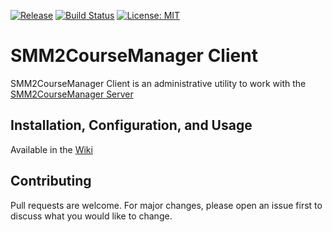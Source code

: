 [![Release](https://img.shields.io/github/release/TunedChaos/smm2coursemanager-client.svg)](https://github.com/TunedChaos/smm2coursemanager-client/releases) [![Build Status](https://travis-ci.org/TunedChaos/smm2coursemanager-client.svg?branch=master)](https://travis-ci.org/TunedChaos/smm2coursemanager-client) [![License: MIT](https://img.shields.io/github/license/tunedchaos/smm2coursemanager-client.svg)](https://github.com/TunedChaos/smm2coursemanager-client/blob/master/LICENSE)
# SMM2CourseManager Client

SMM2CourseManager Client is an administrative utility to work with the [SMM2CourseManager Server](https://github.com/TunedChaos/smm2coursemanager-server)

## Installation, Configuration, and Usage
Available in the [Wiki](https://github.com/TunedChaos/smm2coursemanager-client/wiki)


## Contributing
Pull requests are welcome. For major changes, please open an issue first to discuss what you would like to change.
